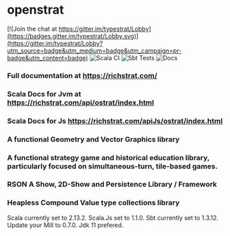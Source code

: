 <html>
<head>
<link rel="stylesheet" type="text/css" href="Documentation.css">  
</head>
<body>
<h1>openstrat</h1>

[![Join the chat at https://gitter.im/typestrat/Lobby](https://badges.gitter.im/typestrat/Lobby.svg)](https://gitter.im/typestrat/Lobby?utm_source=badge&utm_medium=badge&utm_campaign=pr-badge&utm_content=badge)
![Scala CI](https://github.com/w0d/openstrat/workflows/Scala%20CI/badge.svg)
![Sbt Tests](https://github.com/Rich2/openstrat/workflows/Sbt%20Tests/badge.svg)
![Docs](https://github.com/Rich2/openstrat/workflows/Docs/badge.svg)
<h3>Full documentation at <a href="https://richstrat.com/">https://richstrat.com/</a></h3>
<h3>Scala Docs for Jvm at <a href="https://richstrat.com/api/ostrat/index.html">https://richstrat.com/api/ostrat/index.html</a></h3>
<h3>Scala Docs for Js <a href="https://richstrat.com/apiJs/ostrat/index.html">https://richstrat.com/apiJs/ostrat/index.html</a></h3>

<h3>A functional Geometry and Vector Graphics library</h3>

<h3>A functional strategy game and historical education library, particularly focused on simultaneous-turn, tile-based games.</h3>

<h3>RSON A Show, 2D-Show and Persistence Library / Framework</h3>

<h3> Heapless Compound Value type collections library</h3>

<p>Scala currently set to 2.13.2. Scala.Js set to 1.1.0. Sbt currently set to 1.3.12. Update your Mill to 0.7.0. Jdk 11 prefered.

</body>
</html>
